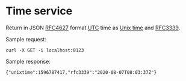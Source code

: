 Time service
===

Return in JSON [RFC4627](https://tools.ietf.org/html/rfc4627) format [UTC](https://en.wikipedia.org/wiki/Coordinated_Universal_Time) time as [Unix time](https://en.wikipedia.org/wiki/Unix_time) and [RFC3339](https://golang.org/src/time/format.go?s=3825:3867#L62).

Sample request:

	curl -X GET -i localhost:8123

Sample response:

	{"unixtime":1596787417,"rfc3339":"2020-08-07T08:03:37Z"}
